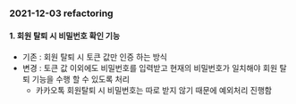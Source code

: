 ### 2021-12-03 refactoring

#### 1. 회원 탈퇴 시 비밀번호 확인 기능

- 기존 : 회원 탈퇴 시 토큰 값만 인증 하는 방식
- 변경 : 토큰 값 이외에도 비밀번호를 입력받고 현재의 비밀번호가 일치해야 회원 탈퇴 기능을 수행 할 수 있도록 처리
  - 카카오톡 회원탈퇴 시 비밀번호는 따로 받지 않기 때문에 예외처리 진행함
